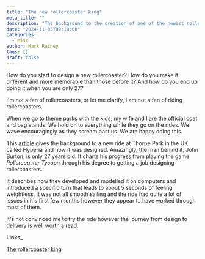 ```yaml
---
title: "The new rollercoaster king"
meta_title: ""
description: "The background to the creation of one of the newest rollercoasters - Hyperia"
date: "2024-11-05T09:18:00"
categories:
  - Misc
author: Mark Rainey
tags: []
draft: false
---
```


How do you start to design a new rollercoaster? How do you make it different and more memorable than those before it? And how do you end up doing it when you are only 27?

I'm not a fan of rollercoasters, or let me clarify, I am not a fan of riding rollercoasters.

When we go to theme parks with the kids, my wife and I are the official coat and bag stands. We hold on to everything while they go on the rides. We wave encouragingly as they scream past us. We are happy doing this.

This [article](https://www.theguardian.com/travel/2024/oct/24/rollercoaster-designer-john-burton-thorpe-park-hyperia) gives the background to a new ride at Thorpe Park in the UK called Hyperia and how it was designed. Amazingly, the man behind it, John Burton, is only 27 years old. It charts his progress from playing the game *Rollercoaster Tycoon* through his degree to getting a job designing rollercoasters.

It describes how they developed and modelled it on computers and introduced a specific turn that leads to about 5 seconds of feeling weightless. It was not all smooth sailing and the ride had quite a lot of issues in it's first few months however they appear to have worked through most of them.

It's not convinced me to try the ride however the journey from design to delivery is well worth a read.

__Links___

[The rollercoaster king](https://www.theguardian.com/travel/2024/oct/24/rollercoaster-designer-john-burton-thorpe-park-hyperia)

